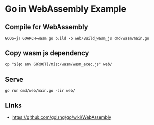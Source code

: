 # Go in WebAssembly Example 

## Compile for WebAssembly

```
GOOS=js GOARCH=wasm go build -o web/Build_wasm_js cmd/wasm/main.go
```

## Copy wasm js dependency
```
cp "$(go env GOROOT)/misc/wasm/wasm_exec.js" web/
```

## Serve
```
go run cmd/web/main.go -dir web/
```

## Links

* https://github.com/golang/go/wiki/WebAssembly
